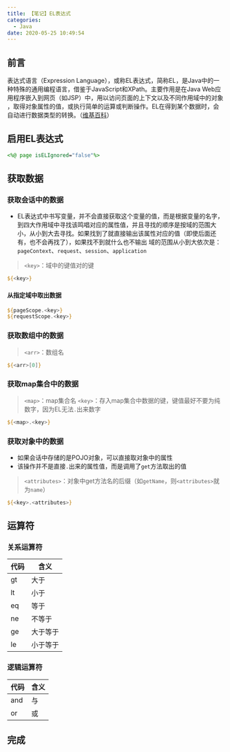 ```yaml
---
title: 【笔记】EL表达式
categories:
  - Java
date: 2020-05-25 10:49:54
---
```


## 前言

表达式语言（Expression Language），或称EL表达式，简称EL，是Java中的一种特殊的通用编程语言，借鉴于JavaScript和XPath。主要作用是在Java Web应用程序嵌入到网页（如JSP）中，用以访问页面的上下文以及不同作用域中的对象 ，取得对象属性的值，或执行简单的运算或判断操作。EL在得到某个数据时，会自动进行数据类型的转换。（[维基百科](https://zh.wikipedia.org/wiki/表达式语言)）

<!-- more -->

## 启用EL表达式

``` jsp
<%@ page isELIgnored="false"%>
```

## 获取数据

### 获取会话中的数据

- EL表达式中书写变量，并不会直接获取这个变量的值，而是根据变量的名字，到四大作用域中寻找该鸣唱对应的属性值，并且寻找的顺序是按域的范围大小，从小到大去寻找。如果找到了就直接输出该属性对应的值（即使后面还有，也不会再找了），如果找不到就什么也不输出
域的范围从小到大依次是：`pageContext`、`request`、`session`、`application`

> `<key>`：域中的键值对的键

``` jsp
${<key>}
```

#### 从指定域中取出数据

``` jsp
${pageScope.<key>}
${requestScope.<key>}
```

### 获取数组中的数据

> `<arr>`：数组名

``` jsp
${<arr>[0]}
```

### 获取map集合中的数据

> `<map>`：map集合名
> `<key>`：存入map集合中数据的键，键值最好不要为纯数字，因为EL无法`.`出来数字

``` jsp
${<map>.<key>}
```

### 获取对象中的数据

- 如果会话中存储的是POJO对象，可以直接取对象中的属性
- 该操作并不是直接`.`出来的属性值，而是调用了`get`方法取出的值

> `<attributes>`：对象中get方法名的后缀（如`getName`，则`<attributes>`就为`name`）

``` jsp
${<key>.<attributes>}
```

## 运算符

### 关系运算符

|代码|含义|
|---|---|
|gt|大于|
|lt|小于|
|eq|等于|
|ne|不等于|
|ge|大于等于|
|le|小于等于|

### 逻辑运算符

|代码|含义|
|---|---|
|and|与|
|or|或|

## 完成


